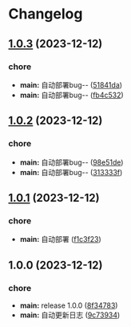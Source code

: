 # Changelog

## [1.0.3](https://github.com/nbtca/blogs/compare/v1.0.2...v1.0.3) (2023-12-12)


### chore

* **main:** 自动部署bug-- ([51841da](https://github.com/nbtca/blogs/commit/51841da1721c7d7240a4aabf50542d453b2ed848))
* **main:** 自动部署bug-- ([fb4c532](https://github.com/nbtca/blogs/commit/fb4c5320c58be4dfe4e387b4de5272ca80ad775f))

## [1.0.2](https://github.com/nbtca/blogs/compare/v1.0.1...v1.0.2) (2023-12-12)


### chore

* **main:** 自动部署bug-- ([98e51de](https://github.com/nbtca/blogs/commit/98e51deb2754d9ea055537465d83e06c230adc01))
* **main:** 自动部署bug-- ([313333f](https://github.com/nbtca/blogs/commit/313333f25e4f5e0ce1279abaa0a26006efb07375))

## [1.0.1](https://github.com/nbtca/blogs/compare/v1.0.0...v1.0.1) (2023-12-12)


### chore

* **main:** 自动部署 ([f1c3f23](https://github.com/nbtca/blogs/commit/f1c3f23730007eba1517b9d90adb2cbb1237858c))

## 1.0.0 (2023-12-12)


### chore

* **main:** release 1.0.0 ([8f34783](https://github.com/nbtca/blogs/commit/8f3478364584f03a4268d1fd61955a5b5b747026))
* **main:** 自动更新日志 ([9c73934](https://github.com/nbtca/blogs/commit/9c739345d107c5923fbeeb4edb0e1016961bd343))
